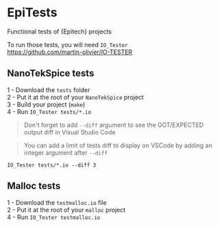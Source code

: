 # EpiTests
Functional tests of {Epitech} projects

To run those tests, you will need `IO_Tester`  
https://github.com/martin-olivier/IO-TESTER

## NanoTekSpice tests

1 - Download the `tests` folder  
2 - Put it at the root of your `NanoTekSpice` project  
3 - Build your project (`make`)  
4 - Run `IO_Tester tests/*.io`  

> Don't forget to add `--diff` argument to see the GOT/EXPECTED output diff in Visual Studio Code

> You can add a limit of tests diff to display on VSCode by adding an integer argument after `--diff`
```
IO_Tester tests/*.io --diff 3
```

## Malloc tests

1 - Download the `testmalloc.io` file  
2 - Put it at the root of your `malloc` project   
4 - Run `IO_Tester testmalloc.io`  